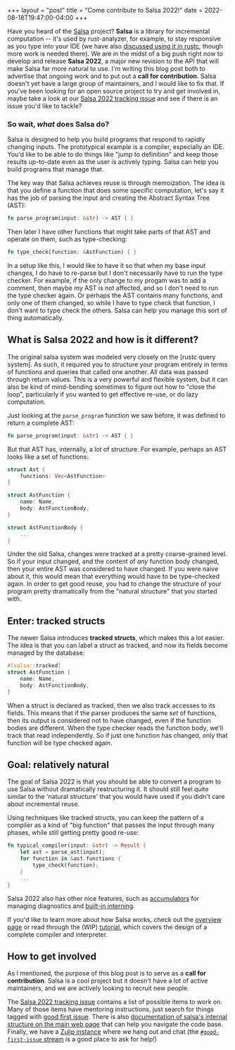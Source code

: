 +++
layout = "post"
title = "Come contribute to Salsa 2022!"
date = 2022-08-18T19:47:00-04:00
+++

Have you heard of the [Salsa] project? **Salsa** is a library for incremental computation -- it's used by rust-analyzer, for example, to stay responsive as you type into your IDE (we have also [discussed using it in rustc][use-in-rustc], though more work is needed there). We are in the midst of a big push right now to develop and release **Salsa 2022**, a major new revision to the API that will make Salsa far more natural to use. I'm writing this blog post both to advertise that ongoing work and to put out a **call for contribution**. Salsa doesn't yet have a large group of maintainers, and I would like to fix that. If you've been looking for an open source project to try and get involved in, maybe take a look at our [Salsa 2022 tracking issue](https://github.com/salsa-rs/salsa/issues/305) and see if there is an issue you'd like to tackle?

[Salsa]: https://github.com/salsa-rs/salsa

[use-in-rustc]: https://rust-lang.zulipchat.com/#narrow/stream/238009-t-compiler.2Fmeetings/topic/.5Bsteering.20meeting.5D.202022-04-15.20compiler-team.23507/near/279082491

### So wait, *what* does Salsa do?

Salsa is designed to help you build programs that respond to rapidly changing inputs. The prototypical example is a compiler, especially an IDE. You'd like to be able to do things like "jump to definition" and keep those results up-to-date even as the user is actively typing. Salsa can help you build programs that manage that.

The key way that Salsa achieves reuse is through memoization. The idea is that you define a function that does some specific computation, let's say it has the job of parsing the input and creating the Abstract Syntax Tree (AST):

```rust
fn parse_program(input: &str) -> AST { }
```

Then later I have other functions that might take parts of that AST and operate on them, such as type-checking:

```rust
fn type_check(function: &AstFunction) { }
```

In a setup like this, I would like to have it so that when my base input changes, I do have to re-parse but I don't necessarily have to run the type checker. For example, if the only change to my progam was to add a comment, then maybe my AST is not affected, and so I don't need to run the type checker again. Or perhaps the AST contains many functions, and only one of them changed, so while I have to type check that function, I don't want to type check the others. Salsa can help you manage this sort of thing automatically.

## What is Salsa 2022 and how is it different?

The original salsa system was modeled very closely on the [rustc query system]. As such, it required you to structure your program entirely in terms of functions and queries that called one another. All data was passed through return values. This is a very powerful and flexible system, but it can also be kind of mind-bending sometimes to figure out how to "close the loop", particularly if you wanted to get effective re-use, or do lazy computation.

Just looking at the `parse_program` function we saw before, it was defined to return a complete AST:

```rust
fn parse_program(input: &str) -> AST { }
```

But that AST has, internally, a lot of structure. For example, perhaps an AST looks like a set of functions:

```rust
struct Ast {
    functions: Vec<AstFunction>
}

struct AstFunction {
    name: Name,
    body: AstFunctionBody,
}

struct AstFunctionBody {
    ...
}
```

Under the old Salsa, changes were tracked at a pretty coarse-grained level. So if your input changed, and the content of *any* function body changed, then your entire AST was considered to have changed. If you were naive about it, this would mean that everything would have to be type-checked again. In order to get good reuse, you had to change the structure of your program pretty dramatically from the "natural structure" that you started with.

## Enter: tracked structs

The newer Salsa introduces **tracked structs**, which makes this a lot easier. The idea is that you can label a struct as tracked, and now its fields become managed by the database:

```rust
#[salsa::tracked]
struct AstFunction {
    name: Name,
    body: AstFunctionBody,
}
```

When a struct is declared as tracked, then we also track accesses to its fields. This means that if the parser produces the same *set* of functions, then its output is considered not to have changed, even if the function bodies are different. When the type checker reads the function body, we'll track that read independently. So if just one function has changed, only that function will be type checked again.

## Goal: relatively natural

The goal of Salsa 2022 is that you should be able to convert a program to use Salsa without dramatically restructuring it. It should still feel quite similar to the 'natural structure' that you would have used if you didn't care about incremental reuse.

Using techniques like tracked structs, you can keep the pattern of a compiler as a kind of "big function" that passes the input through many phases, while still getting pretty good re-use:

```rust
fn typical_compiler(input: &str) -> Result {
    let ast = parse_ast(input);
    for function in &ast.functions {
        type_check(function);
    }
    ...
}
```

Salsa 2022 also has other nice features, such as [accumulators](https://salsa-rs.github.io/salsa/overview.html#accumulators) for managing diagnostics and [built-in interning](https://salsa-rs.github.io/salsa/overview.html#interned-structs).

If you'd like to learn more about how Salsa works, check out the [overview page](https://salsa-rs.github.io/salsa/overview.html) or read through the (WIP) [tutorial](https://salsa-rs.github.io/salsa/tutorial.html), which covers the design of a complete compiler and interpreter.

## How to get involved

As I mentioned, the purpose of this blog post is to serve as a **call for contribution**. Salsa is a cool project but it doesn't have a lot of active maintainers, and we are actively looking to recruit new people.

The [Salsa 2022 tracking issue](https://github.com/salsa-rs/salsa/issues/305) contains a list of possible items to work on. Many of those items have mentoring instructions, just search for things tagged with [good first issue](https://github.com/salsa-rs/salsa/issues?q=is%3Aopen+is%3Aissue+label%3A%22good+first+issue%22+label%3Asalsa-2022). There is also [documentation of salsa's internal structure on the main web page](https://salsa-rs.github.io/salsa/plumbing.html) that can help you navigate the code base. Finally, we have a [Zulip instance](https://salsa.zulipchat.com/) where we hang out and chat (the [`#good-first-issue` stream](https://salsa.zulipchat.com/#narrow/stream/146365-good-first-issue) is a good place to ask for help!)

